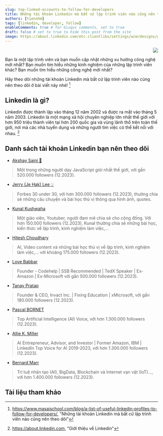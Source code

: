 ```yaml
---
slug: top-linked-accounts-to-follow-for-developers
title: Những tài khoản Linkedin mà bất cứ lập trình viên nào cũng nên theo dõi
authors: [tiennhm]
tags: [linkedin, developer, follow]
enableComments: true # for Gisqus comments, set to true
draft: false # set to true to hide this post from the site
image: https://about.linkedin.com/etc.clientlibs/settings/wcm/designs/gandalf/clientlibs/resources/images/og-social-share-image.jpg
---
```


<p align="right">
    <img src="https://api.visitorbadge.io/api/visitors?path=https%3A%2F%2Ftiennhm.github.io%2Fblog%2Ftop-linked-accounts-to-follow-for-developers&label=⚪Views&labelColor=%2337d67a&countColor=%23555555&style=flat&labelStyle=upper" loading='lazy' decoding='async'/>
</p>

Bạn là một lập trình viên và bạn muốn cập nhật những xu hướng công nghệ mới nhất? Bạn muốn tìm hiểu những kinh nghiệm của những lập trình viên khác? Bạn muốn tìm hiểu những công nghệ mới nhất? 

Hãy theo dõi những tài khoản Linkedin mà bất cứ lập trình viên nào cũng nên theo dõi ở bài viết này nhé! [^1]

<!--truncate-->

## Linkedin là gì?

Linkedin được thành lập vào tháng 12 năm 2002 và được ra mắt vào tháng 5 năm 2003. Linkedin là một mạng xã hội chuyên nghiệp lớn nhất thế giới với hơn 950 triệu thành viên tại hơn 200 quốc gia và vùng lãnh thổ trên toàn thế giới, nơi mà các nhà tuyển dụng và những người tìm việc có thể kết nối với nhau. [^2]

## Danh sách tài khoản Linkedin bạn nên theo dõi

- [Akshay Saini 🚀](https://www.linkedin.com/in/akshaymarch7/)
> Một trong những người dạy JavaScript giỏi nhất thế giới, với gần 520.000 followers (12.2023).
- [Jerry (Je Hak) Lee 💡](https://www.linkedin.com/in/jehakjerrylee/)
> Forbes 30 under 30, với hơn 300.000 followers (12.2023), thường chia sẻ những câu chuyện và bài học thú vị thông qua hình ảnh, quotes.
- [Kunal Kushwaha](https://www.linkedin.com/in/kunal-kushwaha/)
> Một giáo viên, Youtuber, người đam mê chia sẻ cho cộng đồng. Với hơn 150.000 followers (12.2023), Kunal thường chia sẻ những bài học, kiến thức về lập trình, kinh nghiệm làm việc,...
- [Hitesh Choudhary](https://www.linkedin.com/in/hiteshchoudhary/)
> AI, Video content và những bài học thú vị về lập trình, kinh nghiệm làm việc,... với khoảng 175.000 followers (12.2023).
- [Love Babbar](https://www.linkedin.com/in/love-babbar-38ab2887)
> Founder - Codehelp | SSB Recommended | TedX Speaker | Ex-Amazon | Ex-Microsoft với gần 500.000 followers (12.2023).
- [Tanay Pratap](https://www.linkedin.com/in/tanaypratap)
> Founder & CEO, Invact Inc. | Fixing Education | xMicrosoft, với gần 180.000 followers (12.2023).
- [Pascal BORNET](https://www.linkedin.com/in/pascalbornet)
> Top Artificial Intelligence (AI) Voice, với hơn 1.300.000 followers (12.2023).
- [Allie K. Miller](https://www.linkedin.com/in/alliekmiller/)
> AI Entrepreneur, Advisor, and Investor | Former Amazon, IBM | LinkedIn Top Voice for AI 2019-2023, với hơn 1.300.000 followers (12.2023).
- [Bernard Marr](https://www.linkedin.com/in/bernardmarr/)
> Trí tuệ nhân tạo (AI), BigData, Blockchain và Internet vạn vật (IoT)..., với hơn 1.400.000 followers (12.2023).

## Tài liệu tham khảo

[^1]: <https://www.masaischool.com/blog/a-list-of-useful-linkedin-profiles-to-follow-for-developers/>, "Những tài khoản Linkedin mà bất cứ lập trình viên nào cũng nên theo dõi"
[^2]: <https://about.linkedin.com>, "Giới thiệu về Linkedin"
